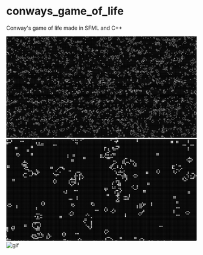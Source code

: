 # conways_game_of_life
Conway's game of life made in SFML and C++

![main](screen_shots/main.png)
![zoomed-in](screen_shots/zoomed-in.png)
![gif](screen_shots/gif.gif)
